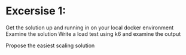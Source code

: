 # Excersise 1:

Get the solution up and running in on your local docker environment
Examine the solution
Write a load test using k6 and examine the output

Propose the easiest scaling solution 